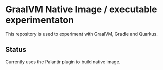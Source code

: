 # GraalVM Native Image / executable experimentaton

This repository is used to experiment with GraalVM, Gradle and Quarkus. 

## Status

Currently uses the Palantir plugin to build native image.
